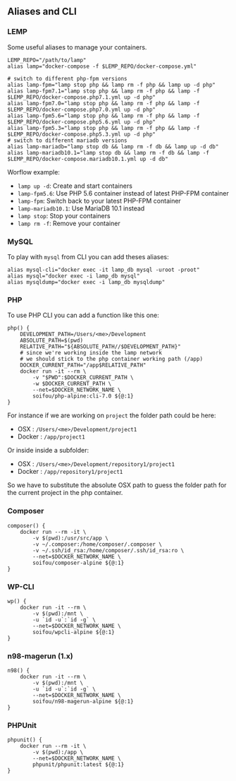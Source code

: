 ## Aliases and CLI

### LEMP
Some useful aliases to manage your containers.
```
LEMP_REPO="/path/to/lamp"
alias lamp="docker-compose -f $LEMP_REPO/docker-compose.yml"

# switch to different php-fpm versions
alias lamp-fpm="lamp stop php && lamp rm -f php && lamp up -d php"
alias lamp-fpm7.1="lamp stop php && lamp rm -f php && lamp -f $LEMP_REPO/docker-compose.php7.1.yml up -d php"
alias lamp-fpm7.0="lamp stop php && lamp rm -f php && lamp -f $LEMP_REPO/docker-compose.php7.0.yml up -d php"
alias lamp-fpm5.6="lamp stop php && lamp rm -f php && lamp -f $LEMP_REPO/docker-compose.php5.6.yml up -d php"
alias lamp-fpm5.3="lamp stop php && lamp rm -f php && lamp -f $LEMP_REPO/docker-compose.php5.3.yml up -d php"
# switch to different mariadb versions
alias lamp-mariadb="lamp stop db && lamp rm -f db && lamp up -d db"
alias lamp-mariadb10.1="lamp stop db && lamp rm -f db && lamp -f $LEMP_REPO/docker-compose.mariadb10.1.yml up -d db"
```

Worflow example:
* `lamp up -d`: Create and start containers
* `lamp-fpm5.6`: Use PHP 5.6 container instead of latest PHP-FPM container
* `lamp-fpm`: Switch back to your latest PHP-FPM container
* `lamp-mariadb10.1`: Use MariaDB 10.1 instead
* `lamp stop`: Stop your containers
* `lamp rm -f`: Remove your container

### MySQL
To play with `mysql` from CLI you can add theses aliases:
```
alias mysql-cli="docker exec -it lamp_db mysql -uroot -proot"
alias mysql="docker exec -i lamp_db mysql"
alias mysqldump="docker exec -i lamp_db mysqldump"
```

### PHP
To use PHP CLI you can add a function like this one:
```
php() {
    DEVELOPMENT_PATH=/Users/<me>/Development
    ABSOLUTE_PATH=$(pwd)
    RELATIVE_PATH="${ABSOLUTE_PATH//$DEVELOPMENT_PATH}"
    # since we're working inside the lamp network
    # we should stick to the php container working path (/app)
    DOCKER_CURRENT_PATH="/app$RELATIVE_PATH"
    docker run -it --rm \
        -v "$PWD":$DOCKER_CURRENT_PATH \
        -w $DOCKER_CURRENT_PATH \
        --net=$DOCKER_NETWORK_NAME \
        soifou/php-alpine:cli-7.0 ${@:1}
}
```
For instance if we are working on `project` the folder path could be here:
- OSX : `/Users/<me>/Development/project1`
- Docker : `/app/project1`

Or inside inside a subfolder:
- OSX : `/Users/<me>/Development/repository1/project1`
- Docker : `/app/repository1/project1`

So we have to substitute the absolute OSX path to guess the folder path for the current project in the php container.

### Composer
```
composer() {
    docker run --rm -it \
        -v $(pwd):/usr/src/app \
        -v ~/.composer:/home/composer/.composer \
        -v ~/.ssh/id_rsa:/home/composer/.ssh/id_rsa:ro \
        --net=$DOCKER_NETWORK_NAME \
        soifou/composer-alpine ${@:1}
}
```

### WP-CLI
```
wp() {
    docker run -it --rm \
        -v $(pwd):/mnt \
        -u `id -u`:`id -g` \
        --net=$DOCKER_NETWORK_NAME \
        soifou/wpcli-alpine ${@:1}
}
```

### n98-magerun (1.x)
```
n98() {
    docker run -it --rm \
        -v $(pwd):/mnt \
        -u `id -u`:`id -g` \
        --net=$DOCKER_NETWORK_NAME \
        soifou/n98-magerun-alpine ${@:1}
}
```

### PHPUnit
```
phpunit() {
    docker run --rm -it \
        -v $(pwd):/app \
        --net=$DOCKER_NETWORK_NAME \
        phpunit/phpunit:latest ${@:1}
}
```
